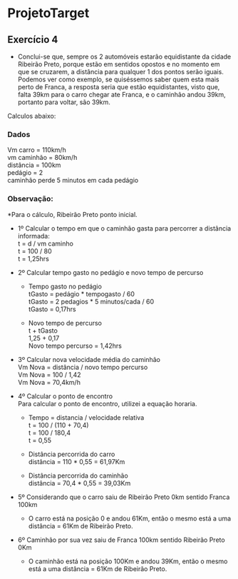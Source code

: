 # ProjetoTarget

## Exercício 4 
- Conclui-se que, sempre os 2 automóveis estarão equidistante da cidade Ribeirão Preto, porque estão em sentidos opostos e no momento em que se cruzarem, a distância para qualquer 1 dos pontos serão iguais. Podemos ver como exemplo, se quiséssemos saber quem esta mais perto de Franca, a resposta seria que estão equidistantes, visto que, falta 39km para o carro chegar ate Franca, e o caminhão andou 39km, portanto para voltar, são 39km.<br>

Calculos abaixo:

### Dados ###
Vm carro = 110km/h<br>
vm caminhão = 80km/h<br>
distância = 100km<br>
pedágio = 2<br>
caminhão perde 5 minutos em cada pedágio<br>


### Observação:
*Para o cálculo, Ribeirão Preto ponto inicial.

- 1º Calcular o tempo em que o caminhão gasta para percorrer a distância informada:<br>
t =  d / vm caminho<br>
t = 100 / 80<br>
t = 1,25hrs<br>

- 2º Calcular tempo gasto no pedágio e novo tempo de percurso<br>
  - Tempo gasto no pedágio<br>
  tGasto = pedágio * tempogasto / 60<br>
  tGasto = 2 pedagios * 5 minutos/cada / 60<br>
  tGasto = 0,17hrs<br>
  
  - Novo tempo de percurso<br>
  t + tGasto<br>
  1,25 + 0,17<br>
  Novo tempo percurso = 1,42hrs<br>

- 3º Calcular nova velocidade média do caminhão<br>
Vm Nova = distância / novo tempo percurso<br>
Vm Nova = 100 / 1,42<br>
Vm Nova = 70,4km/h<br>

- 4º Calcular o ponto de encontro<br>
Para calcular o ponto de encontro, utilizei a equação horaria. <br>
   - Tempo = distancia / velocidade relativa<br>
    t = 100 / (110 + 70,4) <br>
    t = 100 / 180,4 <br>
    t = 0,55<br>

   - Distância percorrida do carro<br>
   distância = 110 * 0,55 = 61,97Km<br>

   - Distância percorrida do caminhão<br>
   distância = 70,4 * 0,55 = 39,03Km<br>

- 5º Considerando que o carro saiu de Ribeirão Preto 0km sentido Franca 100km <br>
  - O carro está na posição 0 e andou 61Km, então o mesmo está a uma distância = 61Km de Ribeirão Preto. <br>
  
- 6º Caminhão por sua vez saiu de Franca 100km sentido Ribeirão Preto 0Km<br>
  - O caminhão está na posição 100Km e andou 39Km, então o mesmo está a uma distância = 61Km de Ribeirão Preto.<br>


